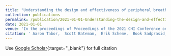 ```yaml
---
title: "Understanding the design and effectiveness of peripheral breathing guide use during information work"
collection: publications
permalink: /publication/2021-01-01-Understanding-the-design-and-effectiveness-of-peripheral-breathing-guide-use-during-information-work
date: 2021-01-01
venue: 'In the proceedings of Proceedings of the 2021 CHI Conference on Human Factors in Computing Systems'
citation: ' Aaron Tabor,  Scott Bateman,  Erik Scheme,  Book Sadprasid,  mc schraefel, &quot;Understanding the design and effectiveness of peripheral breathing guide use during information work.&quot; In the proceedings of Proceedings of the 2021 CHI Conference on Human Factors in Computing Systems, 2021.'
---
```

Use [Google Scholar](https://scholar.google.com/scholar?q=Understanding+the+design+and+effectiveness+of+peripheral+breathing+guide+use+during+information+work){:target="_blank"} for full citation